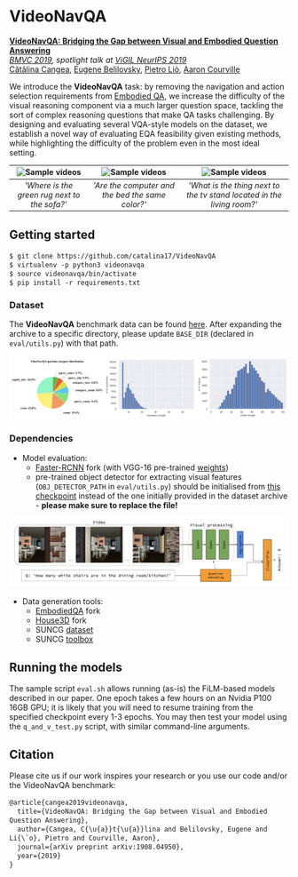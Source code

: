 # VideoNavQA

[**VideoNavQA: Bridging the Gap between Visual and Embodied Question Answering**](https://arxiv.org/abs/1908.04950)  
*[BMVC 2019](https://bmvc2019.org/programme/detailed-programme/), spotlight talk at [ViGIL NeurIPS 2019](https://vigilworkshop.github.io/#schedule)*  
[Cătălina Cangea](https://www.cl.cam.ac.uk/~ccc53/), [Eugene Belilovsky](http://eugenium.github.io/), [Pietro Liò](https://www.cl.cam.ac.uk/~pl219/), [Aaron Courville](https://mila.quebec/en/person/aaron-courville/)

We introduce the **VideoNavQA** task: by removing the navigation and action selection requirements from [Embodied QA](http://embodiedqa.org/), we increase the difficulty of the visual reasoning component via a much larger question space, tackling the sort of complex reasoning questions that make QA tasks challenging. By designing and evaluating several VQA-style models on the dataset, we establish a novel way of evaluating EQA feasibility given existing methods, while highlighting the difficulty of the problem even in the most ideal setting.

![Sample videos](https://www.cl.cam.ac.uk/~ccc53/files/VNQA/v1.gif) | ![Sample videos](https://www.cl.cam.ac.uk/~ccc53/files/VNQA/v2.gif) | ![Sample videos](https://www.cl.cam.ac.uk/~ccc53/files/VNQA/v3.gif)
:---: | :---: | :---:
_'Where is the green rug next to the sofa?'_ | _'Are the computer and the bed the same color?'_ | _'What is the thing next to the tv stand located in the living room?'_

## Getting started

```
$ git clone https://github.com/catalina17/VideoNavQA
$ virtualenv -p python3 videonavqa
$ source videonavqa/bin/activate
$ pip install -r requirements.txt
```

### Dataset

The **VideoNavQA** benchmark data can be found [here](https://drive.google.com/drive/folders/1DpEdjmVDMeJZ0ohS_TTp0HAjEbX0fU_m?usp=sharing). After expanding the archive to a specific directory, please update `BASE_DIR` (declared in `eval/utils.py`) with that path.

![Dataset statistics](https://github.com/catalina17/VideoNavQA/blob/master/samples/dataset%20stats.png)

### Dependencies
* Model evaluation:
  * [Faster-RCNN](https://github.com/catalina17/faster-rcnn.pytorch) fork (with VGG-16 pre-trained [weights](https://www.dropbox.com/s/s3brpk0bdq60nyb/vgg16_caffe.pth?dl=0))
  * pre-trained object detector for extracting visual features (`OBJ_DETECTOR_PATH` in `eval/utils.py`) should be initialised from [this checkpoint](https://www.dropbox.com/s/o7k0o7d1bwc77du/obj_detect.pt) instead of the one initially provided in the dataset archive - **please make sure to replace the file!**
  
![High-level approach](https://github.com/catalina17/VideoNavQA/blob/master/samples/high%20level.png)

* Data generation tools:
  * [EmbodiedQA](https://github.com/catalina17/EmbodiedQA) fork
  * [House3D](https://github.com/catalina17/House3D) fork
  * SUNCG [dataset](https://sscnet.cs.princeton.edu)
  * SUNCG [toolbox](https://github.com/jjhartmann/SUNCGtoolbox)

## Running the models
The sample script `eval.sh` allows running (as-is) the FiLM-based models described in our paper. One epoch takes a few hours on an Nvidia P100 16GB GPU; it is likely that you will need to resume training from the specified checkpoint every 1-3 epochs. You may then test your model using the `q_and_v_test.py` script, with similar command-line arguments.

## Citation
Please cite us if our work inspires your research or you use our code and/or the VideoNavQA benchmark:

```
@article{cangea2019videonavqa,
  title={VideoNavQA: Bridging the Gap between Visual and Embodied Question Answering},
  author={Cangea, C{\u{a}}t{\u{a}}lina and Belilovsky, Eugene and Li{\`o}, Pietro and Courville, Aaron},
  journal={arXiv preprint arXiv:1908.04950},
  year={2019}
}
```
